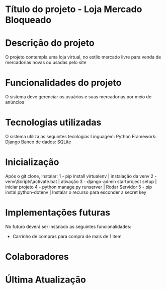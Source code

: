 # Título do projeto - Loja Mercado Bloqueado

# Descrição do projeto
O projeto contempla uma loja virtual, no estilo mercado livre
para venda de mercadorias novas ou usadas pelo site

# Funcionalidades do projeto
O sistema deve gerenciar os usuários e suas mercadorias por meio de anúncios

# Tecnologias utilizadas
O sistema utiliza as seguintes tecnlogias
Linguagem: Python
Framework: Django
Banco de dados: SQLite

# Inicialização
Após o git clone, instalar:
1 - pip install virtualenv | instalação da venv
2 - venv\Scripts\activate.bat | ativação
3 - django-admin startproject setup | iniciar projeto
4 - python manage.py runserver | Rodar Servidor
5 - pip instal python-dotenv | Instalar o recurso para esconder a secret key

# Implementações futuras
No futuro deverá ser instalado as seguintes funcionalidades:
- Carrinho de compras para compra de mais de 1 item

# Colaboradores

# Última Atualização

